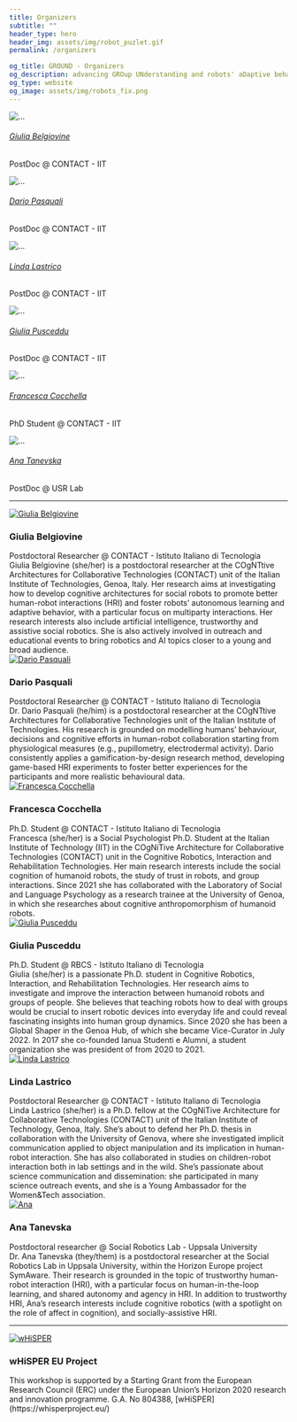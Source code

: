 ```yaml
---
title: Organizers
subtitle: ""
header_type: hero
header_img: assets/img/robot_puzlet.gif
permalink: /organizers

og_title: GROUND - Organizers
og_description: advancing GROup UNderstanding and robots' aDaptive behavior
og_type: website
og_image: assets/img/robots_fix.png
---
```


<div class="wrapper">
		<div class="container">
			<div class="row">
				<div class="col-md-6 col-lg-2">
					<div class="card mx-30">
						<img alt="..." class="card-img-top" src="assets/img/organizers/gb.png">
						<div class="card-body">
							<h6 class="card-title"><a href="#GB">Giulia Belgiovine</a></h6>
							<p class="card-text">PostDoc @ CONTACT - IIT</p>
						</div>
					</div>
				</div>
                <div class="col-md-6 col-lg-2">
					<div class="card mx-30">
						<img alt="..." class="card-img-top" src="assets/img/organizers/dp.png">
						<div class="card-body">
							<h6 class="card-title"><a href="#DP">Dario Pasquali</a></h6>
							<p class="card-text">PostDoc @ CONTACT - IIT</p>
						</div>
					</div>
				</div>
				<div class="col-md-6 col-lg-2">
					<div class="card mx-30">
						<img alt="..." class="card-img-top" src="assets/img/organizers/ll.png">
						<div class="card-body">
							<h6 class="card-title"><a href="#LL">Linda Lastrico</a></h6>
							<p class="card-text">PostDoc @ CONTACT - IIT</p>
						</div>
					</div>
				</div>			
                <div class="col-md-6 col-lg-2">
					<div class="card mx-30">
						<img alt="..." class="card-img-top" src="assets/img/organizers/gp.png">
						<div class="card-body">
							<h6 class="card-title"><a href="#GP">Giulia Pusceddu</a></h6>
							<p class="card-text">PostDoc @ CONTACT - IIT</p>
						</div>
					</div>
				</div>
                <div class="col-md-6 col-lg-2">
					<div class="card mx-30">
						<img alt="..." class="card-img-top" src="assets/img/organizers/fc.png">
						<div class="card-body">
							<h6 class="card-title"><a href="#FC">Francesca Cocchella</a></h6>
							<p class="card-text">PhD Student @ CONTACT - IIT</p>
						</div>
					</div>
				</div>
                <div class="col-md-6 col-lg-2">
					<div class="card mx-30">
						<img alt="..." class="card-img-top" src="assets/img/organizers/at.png">
						<div class="card-body">
							<h6 class="card-title"><a href="#AT">Ana Tanevska</a></h6>
							<p class="card-text">PostDoc @ USR Lab</p>
						</div>
					</div>
				</div>
			</div>
		</div>
	</div>

---

<section class="light">
    <div class="container py-2">
        <article class="postcard light blue">
            <a class="postcard__img_link" href="#">
                <img class="postcard__img" src="assets/img/organizers/gb.png" alt="Giulia Belgiovine" />
            </a>
            <div class="postcard__text t-dark">
                <h1 class="postcard__title blue"><a name="GB"></a>Giulia Belgiovine</h1>
                <div class="postcard__subtitle small">Postdoctoral Researcher @ CONTACT - Istituto Italiano di Tecnologia</div>
                <div class="postcard__bar"></div>
                <div class="postcard__preview-txt">Giulia Belgiovine (she/her) is a postdoctoral researcher at the COgNTtive Architectures for Collaborative Technologies (CONTACT) unit of the Italian Institute of Technologies, Genoa, Italy. Her research aims at investigating how to develop cognitive architectures for social robots to promote better human-robot interactions (HRI) and foster robots’ autonomous learning and adaptive  behavior, with a particular focus on multiparty interactions. Her research interests also include artificial intelligence, trustworthy and assistive social robotics. She is also actively involved in outreach and educational events to bring robotics and AI topics closer to a young and broad audience.</div>
            </div>
        </article>
        <article class="postcard light blue">
            <a class="postcard__img_link" href="#">
                <img class="postcard__img" src="assets/img/organizers/dp.png" alt="Dario Pasquali" />
            </a>
            <div class="postcard__text t-dark">
                <h1 class="postcard__title blue"><a name="DP"></a>Dario Pasquali</h1>
                <div class="postcard__subtitle small">Postdoctoral Researcher @ CONTACT - Istituto Italiano di Tecnologia</div>
                <div class="postcard__bar"></div>
                <div class="postcard__preview-txt">Dr. Dario Pasquali (he/him) is a postdoctoral researcher at the COgNTtive Architectures for Collaborative Technologies unit of the Italian Institute of Technologies. His research is grounded on modelling humans’ behaviour, decisions and cognitive efforts in human-robot collaboration starting from physiological measures (e.g., pupillometry, electrodermal activity). Dario consistently applies a gamification-by-design research method, developing game-based HRI experiments to foster better experiences for the participants and more realistic behavioural data.</div>
            </div>
        </article>
        <article class="postcard light blue">
            <a class="postcard__img_link" href="#">
                <img class="postcard__img" src="assets/img/organizers/fc.png" alt="Francesca Cocchella" />
            </a>
            <div class="postcard__text t-dark">
                <h1 class="postcard__title blue"><a name="FC"></a>Francesca Cocchella</h1>
                <div class="postcard__subtitle small">Ph.D. Student @ CONTACT - Istituto Italiano di Tecnologia</div>
                <div class="postcard__bar"></div>
                <div class="postcard__preview-txt">Francesca (she/her) is a Social Psychologist Ph.D. Student at the Italian Institute of Technology (IIT) in the COgNiTive Architecture for Collaborative Technologies (CONTACT) unit in the Cognitive Robotics, Interaction and Rehabilitation Technologies. Her main research interests include the social cognition of humanoid robots, the study of trust in robots, and group interactions. Since 2021 she has collaborated with the Laboratory of Social and Language Psychology as a research trainee at the University of Genoa, in which she researches about cognitive anthropomorphism of humanoid robots.</div>
            </div>
        </article>
        <article class="postcard light blue">
            <a class="postcard__img_link" href="#">
                <img class="postcard__img" src="assets/img/organizers/gp.png" alt="Giulia Pusceddu" />
            </a>
            <div class="postcard__text t-dark">
                <h1 class="postcard__title blue"><a name="GP"></a>Giulia Pusceddu</h1>
                <div class="postcard__subtitle small">Ph.D. Student @ RBCS - Istituto Italiano di Tecnologia</div>
                <div class="postcard__bar"></div>
                <div class="postcard__preview-txt">Giulia (she/her) is a passionate Ph.D. student in Cognitive Robotics, Interaction, and Rehabilitation Technologies. Her research aims to investigate and improve the interaction between humanoid robots and groups of people. She believes that teaching robots how to deal with groups would be crucial to insert robotic devices into everyday life and could reveal fascinating insights into human group dynamics. Since 2020 she has been a Global Shaper in the Genoa Hub, of which she became Vice-Curator in July 2022. In 2017 she co-founded Ianua Studenti e Alumni, a student organization she was president of from 2020 to 2021.</div>
            </div>
        </article>
        <article class="postcard light blue">
            <a class="postcard__img_link" href="#">
                <img class="postcard__img" src="assets/img/organizers/ll.png" alt="Linda Lastrico" />
            </a>
            <div class="postcard__text t-dark">
                <h1 class="postcard__title blue"><a name="LL"></a>Linda Lastrico</h1>
                <div class="postcard__subtitle small">Postdoctoral Researcher @ CONTACT - Istituto Italiano di Tecnologia</div>
                <div class="postcard__bar"></div>
                <div class="postcard__preview-txt">
                Linda Lastrico (she/her) is a Ph.D. fellow at the COgNiTive Architecture for Collaborative Technologies (CONTACT) unit of the Italian Institute of Technology, Genoa, Italy. She’s about to defend her Ph.D. thesis in collaboration with the University of Genova, where she investigated implicit communication applied to object manipulation and its implication in human-robot interaction. She has also collaborated in studies on children-robot interaction both in lab settings and in the wild. She’s passionate about science communication and dissemination: she participated in many science outreach events, and she is a Young Ambassador for the Women&Tech association.</div>
            </div>
        </article>
        <article class="postcard light blue">
            <a class="postcard__img_link" href="#">
                <img class="postcard__img" src="assets/img/organizers/at.png" alt="Ana" />
            </a>
            <div class="postcard__text t-dark">
                <h1 class="postcard__title blue"><a name="AT"></a>Ana Tanevska</h1>
                <div class="postcard__subtitle small">Postdoctoral researcher @ Social Robotics Lab - Uppsala University
                </div>
                <div class="postcard__bar"></div>
                <div class="postcard__preview-txt">Dr. Ana Tanevska (they/them) is a postdoctoral researcher at the Social Robotics Lab in Uppsala University, within the Horizon Europe project SymAware. Their research is grounded in the topic of trustworthy human-robot interaction (HRI), with a particular focus on human-in-the-loop learning, and shared autonomy and agency in HRI. In addition to trustworthy HRI, Ana’s research interests include cognitive robotics (with a spotlight on the role of affect in cognition), and socially-assistive HRI.</div>
            </div>
        </article>
    </div>
</section>

---

<section class="light">
    <div class="container py-2">
        <article class="postcard light blue">
            <a class="postcard__img_link" href="#">
                <img class="postcard__img" src="assets/img/whisper.png" alt="wHiSPER" />
            </a>
            <div class="postcard__text t-dark">
                <h1 class="postcard__title blue">wHiSPER EU Project</h1>
                <div class="postcard__bar"></div>
                <div class="postcard__preview-txt">This workshop is supported by a Starting Grant from the European Research Council (ERC) under the European Union’s Horizon 2020 research and innovation programme. G.A. No 804388, [wHiSPER](https://whisperproject.eu/)  </div>
            </div>
        </article>
    </div>
    <!--<div class="container py-2">
        <article class="postcard light blue">
            <a class="postcard__img_link" href="#">
                <img class="postcard__img" src="assets/img/genova_logo.png" alt="Genova" />
            </a>
            <div class="postcard__text t-dark">
                <h1 class="postcard__title blue">Comune di Genova</h1>
                <div class="postcard__bar"></div>
                <div class="postcard__preview-txt">This workshop is supported by Comune di Genova (Liguria, Italy)<br><br><br><br></div>
            </div>
        </article>
    </div>-->
</section>
